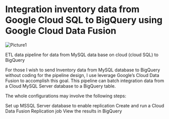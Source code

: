 # Integration inventory data from Google Cloud SQL to BigQuery using Google Cloud Data Fusion

![Picture1](https://user-images.githubusercontent.com/98153604/151009547-dbd113f8-968a-4ac2-9112-b16a2d69cc19.png)

ETL data pipeline for data from MySQL data base on cloud (cloud SQL) to BigQuery

For those I wish to send Inventory data from MySQL database to BigQuery without coding for the pipeline design, I use leverage Google’s Cloud Data Fusion to accomplish this goal. 
This pipeline can batch integration data from a Cloud MySQL Server database to a BigQuery table.

The whole configurations may involve the following steps:

Set up MSSQL Server database to enable replication
Create and run a Cloud Data Fusion Replication job
View the results in BigQuery

